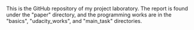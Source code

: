 This is the GitHub repository of my project laboratory. The report is found under the "paper" directory, and the programming works are in the "basics", "udacity_works", and "main_task" directories.
